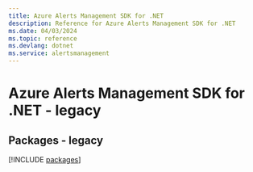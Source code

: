 ```yaml
---
title: Azure Alerts Management SDK for .NET
description: Reference for Azure Alerts Management SDK for .NET
ms.date: 04/03/2024
ms.topic: reference
ms.devlang: dotnet
ms.service: alertsmanagement
---
```

# Azure Alerts Management SDK for .NET - legacy
## Packages - legacy
[!INCLUDE [packages](alerts-management-index.md)]